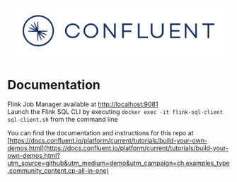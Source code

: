 ![image](../images/confluent-logo-300-2.png)
  
# Documentation

Flink Job Manager available at [http://localhost:9081](http://localhost:9081)  
Launch the Flink SQL CLI by executing `docker exec -it flink-sql-client sql-client.sh` from the command line

You can find the documentation and instructions for this repo at [https://docs.confluent.io/platform/current/tutorials/build-your-own-demos.html](https://docs.confluent.io/platform/current/tutorials/build-your-own-demos.html?utm_source=github&utm_medium=demo&utm_campaign=ch.examples_type.community_content.cp-all-in-one)
